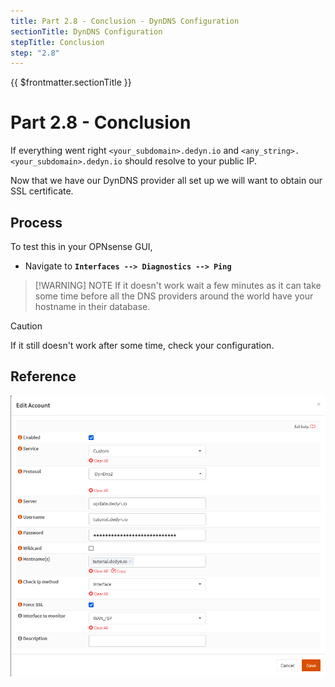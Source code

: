 ```yaml
---
title: Part 2.8 - Conclusion - DynDNS Configuration
sectionTitle: DynDNS Configuration
stepTitle: Conclusion
step: "2.8"
---
```


{{ $frontmatter.sectionTitle }}
# Part 2.8 - Conclusion

If everything went right `<your_subdomain>.dedyn.io` and `<any_string>.<your_subdomain>.dedyn.io` should resolve to your public IP.

Now that we have our DynDNS provider all set up we will want to obtain our SSL certificate.

## Process

To test this in your OPNsense GUI,
- Navigate to **`Interfaces --> Diagnostics --> Ping`**

> [!WARNING] NOTE
> If it doesn't work wait a few minutes as it can take some time before all the DNS providers around the world have your hostname in their database.

> [!CAUTION]
> If it still doesn't work after some time, check your configuration.

## Reference
![P002-006-Dyn-DNS-OPNsense](assets/P002-006-Dyn-DNS-OPNsense.png)
